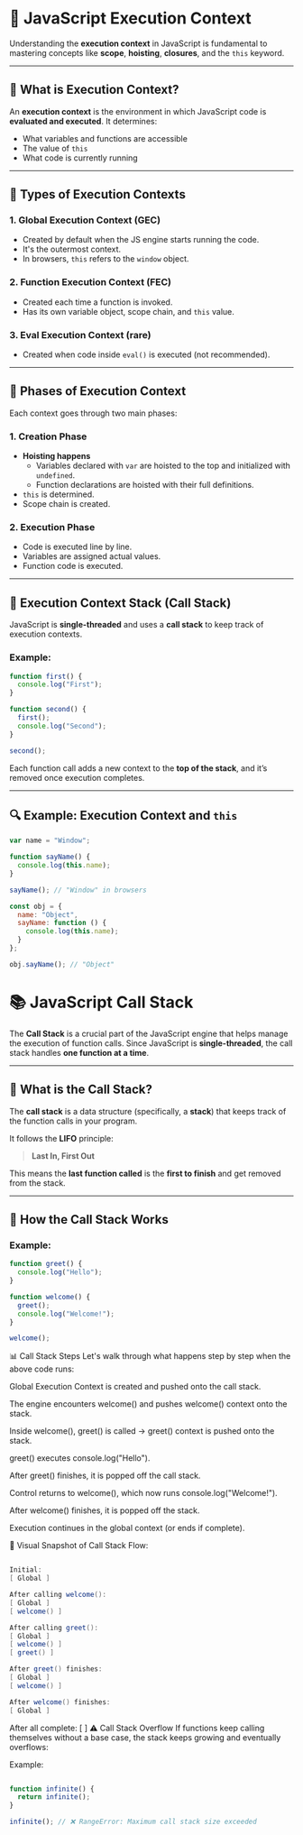 # 📘 JavaScript Execution Context

Understanding the **execution context** in JavaScript is fundamental to mastering concepts like **scope**, **hoisting**, **closures**, and the `this` keyword.

---

## 📌 What is Execution Context?

An **execution context** is the environment in which JavaScript code is **evaluated and executed**. It determines:

- What variables and functions are accessible
- The value of `this`
- What code is currently running

---

## 🧱 Types of Execution Contexts

### 1. Global Execution Context (GEC)

- Created by default when the JS engine starts running the code.
- It's the outermost context.
- In browsers, `this` refers to the `window` object.

### 2. Function Execution Context (FEC)

- Created each time a function is invoked.
- Has its own variable object, scope chain, and `this` value.

### 3. Eval Execution Context (rare)

- Created when code inside `eval()` is executed (not recommended).

---

## 🔄 Phases of Execution Context

Each context goes through two main phases:

### 1. Creation Phase

- **Hoisting happens**
  - Variables declared with `var` are hoisted to the top and initialized with `undefined`.
  - Function declarations are hoisted with their full definitions.
- `this` is determined.
- Scope chain is created.

### 2. Execution Phase

- Code is executed line by line.
- Variables are assigned actual values.
- Function code is executed.

---

## 🧵 Execution Context Stack (Call Stack)

JavaScript is **single-threaded** and uses a **call stack** to keep track of execution contexts.

### Example:

```js
function first() {
  console.log("First");
}

function second() {
  first();
  console.log("Second");
}

second();
```

Each function call adds a new context to the **top of the stack**, and it’s removed once execution completes.

---

## 🔍 Example: Execution Context and `this`

```js
var name = "Window";

function sayName() {
  console.log(this.name);
}

sayName(); // "Window" in browsers

const obj = {
  name: "Object",
  sayName: function () {
    console.log(this.name);
  }
};

obj.sayName(); // "Object"


```

# 📚 JavaScript Call Stack

The **Call Stack** is a crucial part of the JavaScript engine that helps manage the execution of function calls. Since JavaScript is **single-threaded**, the call stack handles **one function at a time**.

---

## 🧠 What is the Call Stack?

The **call stack** is a data structure (specifically, a **stack**) that keeps track of the function calls in your program.

It follows the **LIFO** principle:
> **Last In, First Out**

This means the **last function called** is the **first to finish** and get removed from the stack.

---

## 🧵 How the Call Stack Works

### Example:

```js
function greet() {
  console.log("Hello");
}

function welcome() {
  greet();
  console.log("Welcome!");
}

welcome();
```

📊 Call Stack Steps
Let's walk through what happens step by step when the above code runs:

Global Execution Context is created and pushed onto the call stack.

The engine encounters welcome() and pushes welcome() context onto the stack.

Inside welcome(), greet() is called → greet() context is pushed onto the stack.

greet() executes console.log("Hello").

After greet() finishes, it is popped off the call stack.

Control returns to welcome(), which now runs console.log("Welcome!").

After welcome() finishes, it is popped off the stack.

Execution continues in the global context (or ends if complete).

🔄 Visual Snapshot of Call Stack Flow:
``` csharp

Initial:
[ Global ]

After calling welcome():
[ Global ]
[ welcome() ]

After calling greet():
[ Global ]
[ welcome() ]
[ greet() ]

After greet() finishes:
[ Global ]
[ welcome() ]

After welcome() finishes:
[ Global ]
```
After all complete:
[ ]
⚠️ Call Stack Overflow
If functions keep calling themselves without a base case, the stack keeps growing and eventually overflows:

Example:
```js

function infinite() {
  return infinite();
}

infinite(); // ❌ RangeError: Maximum call stack size exceeded
```